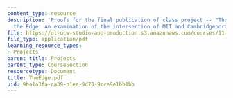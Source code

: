 ```yaml
---
content_type: resource
description: 'Proofs for the final publication of class project -- "The Future of
  the Edge: An examination of the intersection of MIT and Cambridgeport"'
file: https://ol-ocw-studio-app-production.s3.amazonaws.com/courses/11-332j-urban-design-fall-2003/9ba1a3faca39b1ee9d709cce9e1bb1bb_TheEdge.pdf
file_type: application/pdf
learning_resource_types:
- Projects
parent_title: Projects
parent_type: CourseSection
resourcetype: Document
title: TheEdge.pdf
uid: 9ba1a3fa-ca39-b1ee-9d70-9cce9e1bb1bb
---
```

